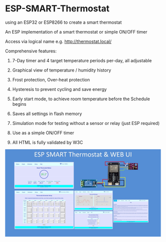 # ESP-SMART-Thermostat
using an ESP32 or ESP8266 to create a smart thermostat

An ESP implementation of a smart thermostat or simple ON/OFF timer

Access via logical name e.g. http://thermostat.local/

Comprehensive features:
1. 7-Day timer and 4 target temperature periods per-day, all adjustable

2. Graphical view of temperature / humidity history 

3. Frost protection, Over-heat protection

4. Hysteresis to prevent cycling and save energy
5. Early start mode, to achieve room temperature before the Schedule begins

6. Saves all settings in flash memory
7. Simulation mode for testing without a sensor or relay (just ESP required)

8. Use as a simple ON/OFF timer

9. All HTML is fully validated by W3C

![alt_text, width="400"](/Slide1.JPG)
